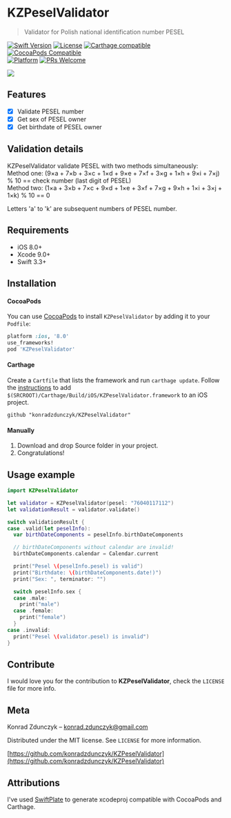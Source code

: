 # KZPeselValidator
> Validator for Polish national identification number PESEL

[![Swift Version][swift-image]][swift-url]
[![License][license-image]][license-url]
[![Carthage compatible](https://img.shields.io/badge/Carthage-compatible-4BC51D.svg?style=flat)](https://github.com/Carthage/Carthage)
[![CocoaPods Compatible](https://img.shields.io/cocoapods/v/EZSwiftExtensions.svg)](https://img.shields.io/cocoapods/v/LFAlertController.svg)  
[![Platform](https://img.shields.io/cocoapods/p/LFAlertController.svg?style=flat)](http://cocoapods.org/pods/LFAlertController)
[![PRs Welcome](https://img.shields.io/badge/PRs-welcome-brightgreen.svg?style=flat-square)](http://makeapullrequest.com)

![](header.png)

## Features

- [x] Validate PESEL number
- [x] Get sex of PESEL owner
- [x] Get birthdate of PESEL owner

## Validation details

KZPeselValidator validate PESEL with two methods simultaneously:  
Method one: (9×a + 7×b + 3×c + 1×d + 9×e + 7×f + 3×g + 1×h + 9×i + 7×j) % 10 == check number (last digit of PESEL)  
Method two: (1×a + 3×b + 7×c + 9×d + 1×e + 3×f + 7×g + 9×h + 1×i + 3×j + 1×k) % 10 == 0  

Letters 'a' to 'k' are subsequent numbers of PESEL number.

## Requirements

- iOS 8.0+
- Xcode 9.0+
- Swift 3.3+

## Installation

#### CocoaPods
You can use [CocoaPods](http://cocoapods.org/) to install `KZPeselValidator` by adding it to your `Podfile`:

```ruby
platform :ios, '8.0'
use_frameworks!
pod 'KZPeselValidator'
```

#### Carthage
Create a `Cartfile` that lists the framework and run `carthage update`. Follow the [instructions](https://github.com/Carthage/Carthage#if-youre-building-for-ios) to add `$(SRCROOT)/Carthage/Build/iOS/KZPeselValidator.framework` to an iOS project.

```
github "konradzdunczyk/KZPeselValidator"
```

#### Manually
1. Download and drop Source folder in your project.  
2. Congratulations!  

## Usage example

```swift
import KZPeselValidator

let validator = KZPeselValidator(pesel: "76040117112")
let validationResult = validator.validate()

switch validationResult {
case .valid(let peselInfo):
  var birthDateComponents = peselInfo.birthDateComponents

  // birthDateComponents without calendar are invalid!
  birthDateComponents.calendar = Calendar.current

  print("Pesel \(peselInfo.pesel) is valid")
  print("Birthdate: \(birthDateComponents.date!)")
  print("Sex: ", terminator: "")

  switch peselInfo.sex {
  case .male:
    print("male")
  case .female:
    print("female")
  }
case .invalid:
  print("Pesel \(validator.pesel) is invalid")
}
```

## Contribute

I would love you for the contribution to **KZPeselValidator**, check the ``LICENSE`` file for more info.

## Meta

Konrad Zdunczyk – konrad.zdunczyk@gmail.com

Distributed under the MIT license. See ``LICENSE`` for more information.

[https://github.com/konradzdunczyk/KZPeselValidator](https://github.com/konradzdunczyk/KZPeselValidator)

## Attributions

I've used [SwiftPlate](https://github.com/JohnSundell/SwiftPlate) to generate xcodeproj compatible with CocoaPods and Carthage.

[swift-image]:https://img.shields.io/badge/swift-3.3-orange.svg
[swift-url]: https://swift.org/
[license-image]: https://img.shields.io/badge/License-MIT-blue.svg
[license-url]: LICENSE
